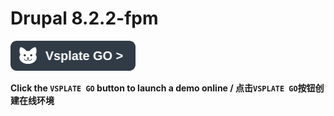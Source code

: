 # Drupal 8.2.2-fpm

<a href="https://www.vsplate.com/?docker-compose=https://github.com/vsplate/dcenvs/drupal/8.2.2-fpm"><img alt="VSPLATE GO" src="https://raw.githubusercontent.com/vsplate/images/master/vsgo_btn.png" width="200px"></a>

**Click the `VSPLATE GO` button to launch a demo online / 点击`VSPLATE GO`按钮创建在线环境**